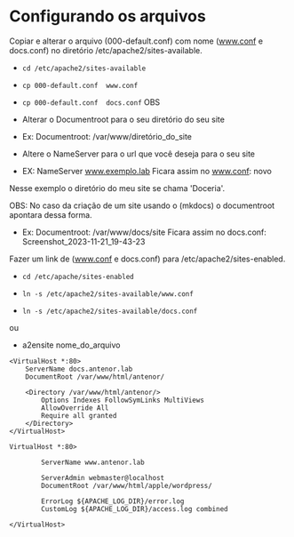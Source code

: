 # Configurando os arquivos

Copiar e alterar o arquivo (000-default.conf) com nome (www.conf e docs.conf) no diretório /etc/apache2/sites-available.
  - `cd /etc/apache2/sites-available`

  - `cp 000-default.conf  www.conf`

  - `cp 000-default.conf  docs.conf`
OBS
-   Alterar o Documentroot para o seu diretório do seu site

-   Ex: Documentroot:  /var/www/diretório_do_site

-   Altere o NameServer para o url que você deseja para o seu site

-   EX: NameServer www.exemplo.lab
Ficara assim no www.conf:
novo

Nesse exemplo o diretório do meu site se chama 'Doceria'.

OBS: No caso da criação de um site usando o (mkdocs) o documentroot apontara dessa forma.
-   Ex: Documentroot:  /var/www/docs/site
Ficara assim no docs.conf:
Screenshot_2023-11-21_19-43-23

Fazer um link de (www.conf e docs.conf) para /etc/apache2/sites-enabled.
-   `cd /etc/apache/sites-enabled`

-   `ln -s /etc/apache2/sites-available/www.conf`

-   `ln -s /etc/apache2/sites-available/docs.conf`

ou

-   a2ensite nome_do_arquivo

```
<VirtualHost *:80>
    ServerName docs.antenor.lab
    DocumentRoot /var/www/html/antenor/

    <Directory /var/www/html/antenor/>
        Options Indexes FollowSymLinks MultiViews
        AllowOverride All
        Require all granted
    </Directory>
</VirtualHost>

```

```
VirtualHost *:80>

        ServerName www.antenor.lab

        ServerAdmin webmaster@localhost
        DocumentRoot /var/www/html/apple/wordpress/

        ErrorLog ${APACHE_LOG_DIR}/error.log
        CustomLog ${APACHE_LOG_DIR}/access.log combined

</VirtualHost>



```
